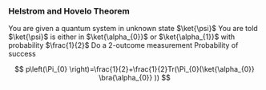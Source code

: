 ### Helstrom and Hovelo Theorem
You are given a quantum system in unknown state $\ket{\psi}$
You are told $\ket{\psi}$ is either in $\ket{\alpha_{0}}$ or $\ket{\alpha_{1}}$ with probability $\frac{1}{2}$
Do a 2-outcome measurement
Probability of success

$$
p\left(\Pi_{0} \right)=\frac{1}{2}+\frac{1}{2}Tr(\Pi_{0}(\ket{\alpha_{0}} \bra{\alpha_{0}} ))
$$